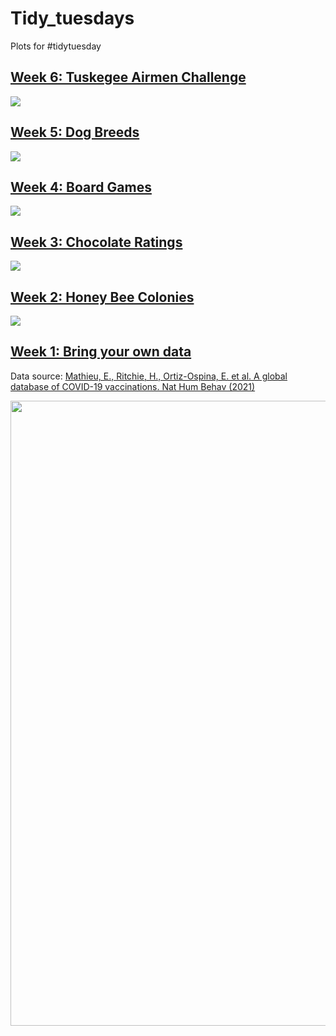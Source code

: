 # Tidy_tuesdays
Plots for #tidytuesday

## [Week 6: Tuskegee Airmen Challenge](https://github.com/davidr9708/Tidy_tueday/tree/main/2022/Week_6)
<image src = "2022/Week_5/Airmen.png">

## [Week 5: Dog Breeds](https://github.com/davidr9708/Tidy_tueday/tree/main/2022/Week_5)
<image src = "2022/Week_5/Dog_Breeds.png">

## [Week 4: Board Games](https://github.com/davidr9708/Tidy_tueday/tree/main/2022/Week_4)
<image src = "2022/Week_4/Board_games.png">
  
## [Week 3: Chocolate Ratings](https://github.com/davidr9708/Tidy_tueday/tree/main/2022/Week_3)
<image src = "2022/Week_3/Chocolates.png">
  
## [Week 2: Honey Bee Colonies](https://github.com/davidr9708/Tidy_tueday/tree/main/2022/Week_2)
<image src = "2022/Week_2/summer_winter_colony_losses.png">

## [Week 1: Bring your own data](https://github.com/davidr9708/Tidy_tueday/tree/main/2022/Week_1)
Data source: [Mathieu, E., Ritchie, H., Ortiz-Ospina, E. et al. A global database of COVID-19 vaccinations. Nat Hum Behav (2021)](https://ourworldindata.org/covid-vaccinations)

<image src = "2022/Week_1/Covid_vaccination.png" width = 1000 heigth = 500>
